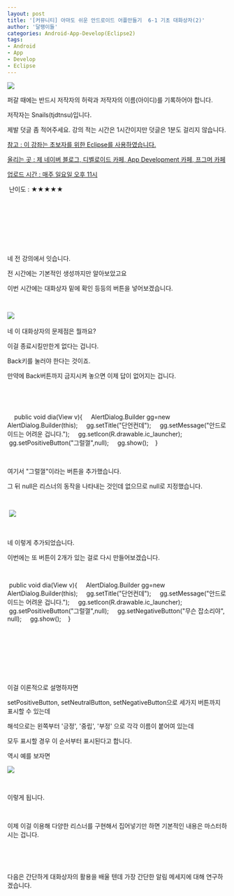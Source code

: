 ```yaml
---
layout: post
title: '[커뮤니티] 아마도 쉬운 안드로이드 어플만들기  6-1 기초 대화상자(2)'
author: '달팽이들'
categories: Android-App-Develop(Eclipse2)
tags:
- Android
- App
- Develop
- Eclipse
---
```



<script> location.href='https://cafe.naver.com/develoid/306119' ; </script>

<p><img src="https://dthumb-phinf.pstatic.net/?src=%22http%3A%2F%2Fpostfiles3.naver.net%2F20130523_178%2Ftjdtnsu_1369283538974akCh1_JPEG%2Fand.jpg%3Ftype%3Dw2%22&amp;type=cafe_wa740"></p>
<p>퍼갈 때에는 반드시 저작자의 허락과 저작자의 이름(아이디)를 기록하어야 합니다.</p>
<p>저작자는 Snails(tjdtnsu)입니다.</p>
<p>제발 덧글 좀 적어주세요. 강의 적는 시간은 1시간이지만 덧글은 1분도 걸리지 않습니다.</p>
<p><u>참고 : 이 강좌는 초보자를 위한 Eclipse를 사용하였습니다.</u></p>
<p><u>올리는 곳 : 제 네이버 블로그, 디벨로이드 카페, App Development 카페, 프그머 카페</u></p>
<p><u>업로드 시간 : 매주 일요일 오후 11시</u><p></p>
<p>&nbsp;난이도 : ★★★★★&nbsp;</p>
<p></p>
<p></p>
<p>&nbsp;</p>
<p>&nbsp;</p>
<p>&nbsp;</p>
<p>&nbsp;</p>
<p>﻿네 전 강의에서 잇습니다.&nbsp;</p>
<p>전 시간에는 기본적인 생성까지만 알아보았고요&nbsp;</p>
<p>이번 시간에는 대화상자 밑에 확인 등등의 버튼을 넣어보겠습니다.&nbsp;</p>
<p>﻿</p>
<p><img src="https://dthumb-phinf.pstatic.net/?src=%22http%3A%2F%2Fpostfiles2.naver.net%2F20130913_33%2Ftjdtnsu_1379058970883nETKx_PNG%2F%25C1%25A6%25B8%25F1_%25BE%25F8%25C0%25BD.png%3Ftype%3Dw2%22&amp;type=cafe_wa740">&nbsp;</p>
<p>네 이 대화상자의 문제점은 뭘까요?&nbsp;</p>
<p>이걸 종료시킬만한게 없다는 겁니다.&nbsp;</p>
<p>Back키를 눌러야 한다는 것이죠.&nbsp;</p>
<p>만약에 Back버튼까지 금지시켜 놓으면 이제 답이 없어지는 겁니다.﻿&nbsp;</p>
<p>﻿&nbsp;</p>
<p>﻿&nbsp;</p>
<p>&nbsp;&nbsp;&nbsp; public void dia(View v){&nbsp;&nbsp;&nbsp; &nbsp;AlertDialog.Builder gg=new AlertDialog.Builder(this);&nbsp;&nbsp;&nbsp; &nbsp;gg.setTitle("단언컨데");&nbsp;&nbsp;&nbsp; &nbsp;gg.setMessage("안드로이드는 어려운 겁니다.");&nbsp;&nbsp;&nbsp; &nbsp;gg.setIcon(R.drawable.ic_launcher);&nbsp;&nbsp;&nbsp; &nbsp;gg.setPositiveButton("그럴껄",null);&nbsp;&nbsp;&nbsp; &nbsp;gg.show();&nbsp;&nbsp;&nbsp; }&nbsp;</p>
<p>﻿&nbsp;</p>
<p>﻿여기서 "그럴껄"이라는 버튼을 추가했습니다.</p>
<p>그 뒤﻿&nbsp;null은 리스너의 동작을 나타내는 것인데 없으므로 null로 지정했습니다.&nbsp;</p>
<p>&nbsp;</p>
<p>﻿&nbsp;<img src="https://dthumb-phinf.pstatic.net/?src=%22http%3A%2F%2Fpostfiles5.naver.net%2F20130913_228%2Ftjdtnsu_1379059005369l9tSx_PNG%2F%25C1%25A6%25B8%25F1_%25BE%25F8%25C0%25BD.png%3Ftype%3Dw2%22&amp;type=cafe_wa740">&nbsp;</p>
<p>﻿&nbsp;</p>
<p>네 이렇게 추가되었습니다.﻿&nbsp;</p>
<p>이번에는 또 버튼이 2개가 있는 걸로 다시 만들어보겠습니다.&nbsp;</p>
<p>﻿&nbsp;</p>
<p>﻿&nbsp;public void dia(View v){&nbsp;&nbsp;&nbsp; &nbsp;AlertDialog.Builder gg=new AlertDialog.Builder(this);&nbsp;&nbsp;&nbsp; &nbsp;gg.setTitle("단언컨데");&nbsp;&nbsp;&nbsp; &nbsp;gg.setMessage("안드로이드는 어려운 겁니다.");&nbsp;&nbsp;&nbsp; &nbsp;gg.setIcon(R.drawable.ic_launcher);&nbsp;&nbsp;&nbsp; &nbsp;gg.setPositiveButton("그럴껄",null);&nbsp;&nbsp;&nbsp; &nbsp;gg.setNegativeButton("무슨 잡소리야", null);&nbsp;&nbsp;&nbsp; &nbsp;gg.show();&nbsp;&nbsp;&nbsp; }&nbsp;</p>
<p>﻿&nbsp;&nbsp;</p>
<p>&nbsp;</p>
<p>﻿&nbsp;</p>
<p>﻿&nbsp;</p>
<p>이걸 이론적으로 설명하자면&nbsp;</p>
<p>setPositiveButton, setNeutralButton, setNegativeButton으로 세가지 버튼까지 표시할 수 있는데&nbsp;</p>
<p>해석으로는 왼쪽부터 '긍정', '중립', '부정' 으로 각각 이름이 붙어여 있는데﻿﻿&nbsp;</p>
<p>모두 표시할 경우 이 순서부터 표시된다고 합니다.&nbsp;</p>
<p>역시 예를 보자면﻿&nbsp;</p>
<p><img src="https://dthumb-phinf.pstatic.net/?src=%22http%3A%2F%2Fpostfiles9.naver.net%2F20130913_296%2Ftjdtnsu_1379058953788fMGAJ_PNG%2F%25C1%25A6%25B8%25F1_%25BE%25F8%25C0%25BD.png%3Ftype%3Dw2%22&amp;type=cafe_wa740"></p>
<p>&nbsp;</p>
<p>﻿이렇게 됩니다.&nbsp;</p>
<p>&nbsp;</p>
<p>﻿이제 이걸 이용해 다양한 리스너를 구현해서 집어넣기만 하면&nbsp;기본적인 내용은 마스터하시는 겁니다.&nbsp;</p>
<p>﻿&nbsp;</p>
<p>&nbsp;</p>
<p>다음은 간단하게 대화상자의 활용을 배울 텐데 가장 간단한 알림 메세지에 대해 연구하겠습니다.﻿&nbsp;</p>
<p></p>
<p></p>
<p>&nbsp;</p>
<p>&nbsp;</p>
<p>&nbsp;</p>
<p></p>
